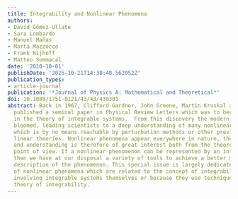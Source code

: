 ```yaml
---
title: Integrability and Nonlinear Phenomena
authors:
- David Gómez-Ullate
- Sara Lombardo
- Manuel Mañas
- Marta Mazzocco
- Frank Nijhoff
- Matteo Sommacal
date: '2010-10-01'
publishDate: '2025-10-21T14:38:48.562052Z'
publication_types:
- article-journal
publication: '*Journal of Physics A: Mathematical and Theoretical*'
doi: 10.1088/1751-8121/43/43/430301
abstract: Back in 1967, Clifford Gardner, John Greene, Martin Kruskal and Robert Miura
  published a seminal paper in Physical Review Letters which was to become a cornerstone
  in the theory of integrable systems.  From this discovery the modern theory of integrability
  bloomed, leading scientists to a deep understanding of many nonlinear phenomena
  which is by no means reachable by perturbation methods or other previous tools from
  linear theories. Nonlinear phenomena appear everywhere in nature, their description
  and understanding is therefore of great interest both from the theoretical and applicative
  point of view. If a nonlinear phenomenon can be represented by an integrable system
  then we have at our disposal a variety of tools to achieve a better mathematical
  description of the phenomenon. This special issue is largely dedicated to investigations
  of nonlinear phenomena which are related to the concept of integrability, either
  involving integrable systems themselves or because they use techniques from the
  theory of integrability.
---
```

